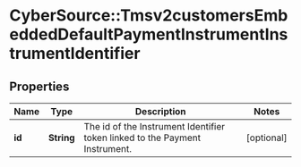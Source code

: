# CyberSource::Tmsv2customersEmbeddedDefaultPaymentInstrumentInstrumentIdentifier

## Properties
Name | Type | Description | Notes
------------ | ------------- | ------------- | -------------
**id** | **String** | The id of the Instrument Identifier token linked to the Payment Instrument.  | [optional] 


